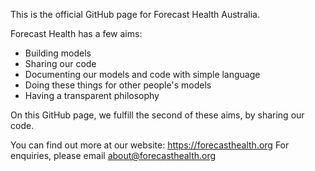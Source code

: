 This is the official GitHub page for Forecast Health Australia.

Forecast Health has a few aims:
- Building models
- Sharing our code
- Documenting our models and code with simple language
- Doing these things for other people's models
- Having a transparent philosophy

On this GitHub page, we fulfill the second of these aims, by sharing our code.

You can find out more at our website: https://forecasthealth.org
For enquiries, please email about@forecasthealth.org
